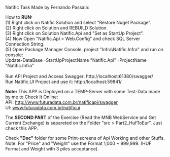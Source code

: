 Natific Task Made by Fernando Passaia:

How to **RUN:**<br />
(1) Right click on Natific Solution and select "Restore Nuget Package".<br />
(2) Right click on Solution and REBUILD Solution.<br />
(3) Right click on Solution Natific.Api and "Set as StartUp Project".<br />
(4) Now Open "Natific.Api > Web.Config" and check SQL Server Connection String.<br />
(5) Open Package Manager Console, project "Infra\Natific.Infra" and run on console:<br />
Update-DataBase -StartUpProjectName "Natific.Api" -ProjectName "Natific.Infra"<br />
<br />
Run API Project and Access Swagger: http://localhost:61380/swagger/ <br />
Run Natific.UI Project and use it: http://localhost:59841/ <br />

**Note:** This APP is Deployed on a TEMP-Server with some Test-Data made by me to Check It Online:<br />
API: http://www.futuradata.com.br/natificapi/swagger <br />
UI: www.futuradata.com.br/natificui <br />



The **SECOND PART** of the Exercise (Read the MNB WebService and Get Current Exchange) is separeted on
the Folder "src > Part2_HufToEur". Just check this APP.

Check **"Doc"** folder for some Print-screens of Api Working and other Stuffs. Note: For "Price" and
"Weight" use the Format 1,000 ~ 999,999. (HUF Format and Weight with 3 piles acceptance).



